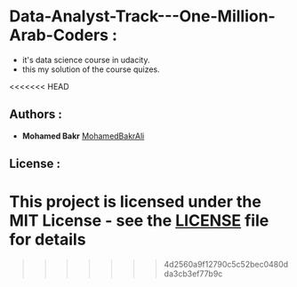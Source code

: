 # Data-Analyst-Track---One-Million-Arab-Coders :
* it's data science course in udacity.
* this my solution of the course quizes.

<<<<<<< HEAD
## Authors :

* **Mohamed Bakr** [MohamedBakrAli](https://github.com/MohamedBakrAli)

## License :

This project is licensed under the MIT License - see the [LICENSE](LICENSE) file for details
=======
>>>>>>> 4d2560a9f12790c5c52bec0480dda3cb3ef77b9c
